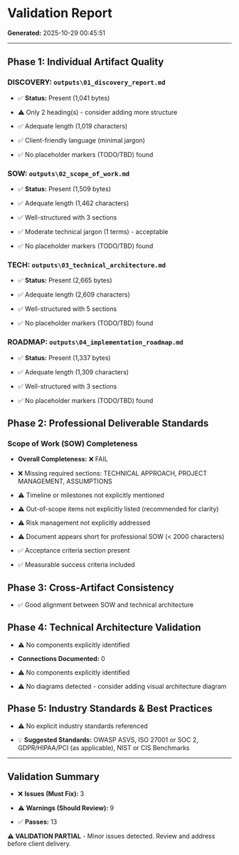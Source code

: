 # Validation Report

**Generated:** 2025-10-29 00:45:51

---


## Phase 1: Individual Artifact Quality


### DISCOVERY: `outputs\01_discovery_report.md`

- ✅ **Status:** Present (1,041 bytes)

- ⚠️ Only 2 heading(s) - consider adding more structure

- ✅ Adequate length (1,019 characters)

- ✅ Client-friendly language (minimal jargon)

- ✅ No placeholder markers (TODO/TBD) found



### SOW: `outputs\02_scope_of_work.md`

- ✅ **Status:** Present (1,509 bytes)

- ✅ Adequate length (1,462 characters)

- ✅ Well-structured with 3 sections

- ✅ Moderate technical jargon (1 terms) - acceptable

- ✅ No placeholder markers (TODO/TBD) found



### TECH: `outputs\03_technical_architecture.md`

- ✅ **Status:** Present (2,665 bytes)

- ✅ Adequate length (2,609 characters)

- ✅ Well-structured with 5 sections

- ✅ No placeholder markers (TODO/TBD) found



### ROADMAP: `outputs\04_implementation_roadmap.md`

- ✅ **Status:** Present (1,337 bytes)

- ✅ Adequate length (1,309 characters)

- ✅ Well-structured with 3 sections

- ✅ No placeholder markers (TODO/TBD) found



## Phase 2: Professional Deliverable Standards


### Scope of Work (SOW) Completeness

- **Overall Completeness:** ❌ FAIL

- ❌ Missing required sections: TECHNICAL APPROACH, PROJECT MANAGEMENT, ASSUMPTIONS

- ⚠️ Timeline or milestones not explicitly mentioned

- ⚠️ Out-of-scope items not explicitly listed (recommended for clarity)

- ⚠️ Risk management not explicitly addressed

- ⚠️ Document appears short for professional SOW (< 2000 characters)

- ✅ Acceptance criteria section present

- ✅ Measurable success criteria included



## Phase 3: Cross-Artifact Consistency


- ✅ Good alignment between SOW and technical architecture



## Phase 4: Technical Architecture Validation


- ⚠️ No components explicitly identified

- **Connections Documented:** 0

- ⚠️ No components explicitly identified

- ⚠️ No diagrams detected - consider adding visual architecture diagram



## Phase 5: Industry Standards & Best Practices


- ⚠️ No explicit industry standards referenced

- 💡 **Suggested Standards:** OWASP ASVS, ISO 27001 or SOC 2, GDPR/HIPAA/PCI (as applicable), NIST or CIS Benchmarks



---

## Validation Summary


- ❌ **Issues (Must Fix):** 3

- ⚠️ **Warnings (Should Review):** 9

- ✅ **Passes:** 13


**⚠️ VALIDATION PARTIAL** - Minor issues detected. Review and address before client delivery.
